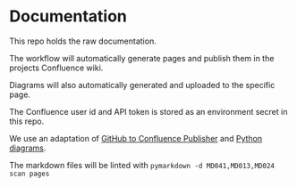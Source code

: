 # Documentation

This repo holds the raw documentation.

The workflow will automatically generate pages and publish them in the projects Confluence wiki.

Diagrams will also automatically generated and uploaded to the specific page.

The Confluence user id and API token is stored as an environment secret in this repo.

We use an adaptation of [GitHub to Confluence Publisher](https://github.com/andygolubev/github-to-confluence-publisher) and [Python diagrams](https://diagrams.mingrammer.com/).

The markdown files will be linted with `pymarkdown -d MD041,MD013,MD024 scan pages`
